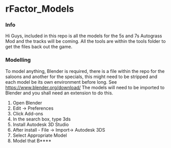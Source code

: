 # rFactor_Models

### Info
Hi Guys, included in this repo is all the models for the 5s and 7s Autograss Mod and the tracks will be coming. All the tools are within the tools folder to get the files back out the game.

### Modelling
To model anything, Blender is required, there is a file within the repo for the saloons and another for the specials, this might need to be stripped and each model be its own environment before long. See https://www.blender.org/download/
The models will need to be imported to Blender and you shall need an extension to do this.
1. Open Blender
2. Edit -> Preferences
3. Click Add-ons
4. In the search box, type 3ds
5. Install Autodesk 3D Studio
6. After install - File -> Import-> Autodesk 3DS
7. Select Appropriate Model
8. Model that B**** 
